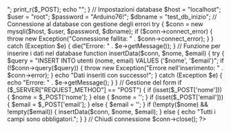 <?php

// Abilita la visualizzazione degli errori
error_reporting(E_ALL);
ini_set('display_errors', 1);

// Stampa il contenuto della variabile POST per debug
if ($_SERVER["REQUEST_METHOD"] == "POST") {
    echo "<pre>";
    print_r($_POST);
    echo "</pre>";
}

// Impostazioni database
$host = "localhost";
$user = "root";
$password = "Arduino76!";
$dbname = "test_db_inizio";

// Connessione al database con gestione degli errori
try {
    $conn = new mysqli($host, $user, $password, $dbname);
    if ($conn->connect_error) {
        throw new Exception("Connessione fallita: " . $conn->connect_error);
    }
} catch (Exception $e) {
    die("Errore: " . $e->getMessage());
}

// Funzione per inserire i dati nel database
function insertData($conn, $nome, $email) {
    try {
        $query = "INSERT INTO utenti (nome, email) VALUES ('$nome', '$email')";
        if (!$conn->query($query)) {
            throw new Exception("Errore nell'inserimento: " . $conn->error);
        }
        echo "Dati inseriti con successo!";
    } catch (Exception $e) {
        echo "Errore: " . $e->getMessage();
    }
}

// Gestione del form
if ($_SERVER["REQUEST_METHOD"] == "POST") {
    if (isset($_POST['nome'])) {
        $nome = $_POST['nome'];
    } else {
        $nome = '';
    }
    
    if (isset($_POST['email'])) {
        $email = $_POST['email'];
    } else {
        $email = '';
    }
    
    if (!empty($nome) && !empty($email)) {
        insertData($conn, $nome, $email);
    } else {
        echo "Tutti i campi sono obbligatori.";
    }
}

// Chiudi connessione
$conn->close();
?>